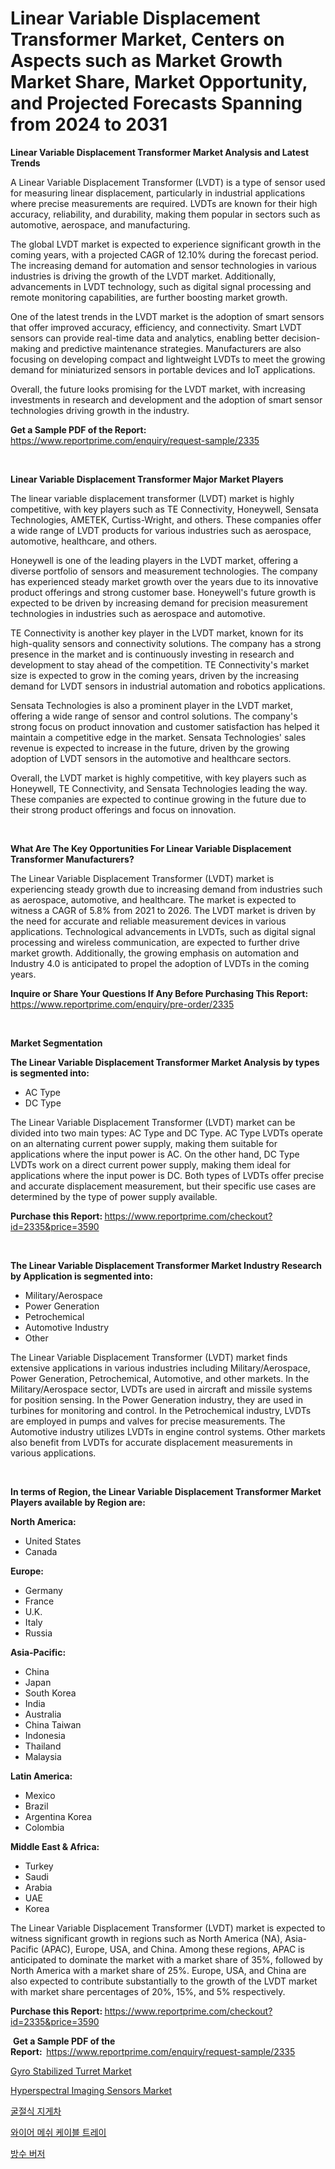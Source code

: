 <p><h1>Linear Variable Displacement Transformer Market, Centers on Aspects such as Market Growth Market Share, Market Opportunity, and Projected Forecasts Spanning from 2024 to 2031</h1></p><p><strong>Linear Variable Displacement Transformer Market Analysis and Latest Trends</strong></p>
<p><p>A Linear Variable Displacement Transformer (LVDT) is a type of sensor used for measuring linear displacement, particularly in industrial applications where precise measurements are required. LVDTs are known for their high accuracy, reliability, and durability, making them popular in sectors such as automotive, aerospace, and manufacturing.</p><p>The global LVDT market is expected to experience significant growth in the coming years, with a projected CAGR of 12.10% during the forecast period. The increasing demand for automation and sensor technologies in various industries is driving the growth of the LVDT market. Additionally, advancements in LVDT technology, such as digital signal processing and remote monitoring capabilities, are further boosting market growth.</p><p>One of the latest trends in the LVDT market is the adoption of smart sensors that offer improved accuracy, efficiency, and connectivity. Smart LVDT sensors can provide real-time data and analytics, enabling better decision-making and predictive maintenance strategies. Manufacturers are also focusing on developing compact and lightweight LVDTs to meet the growing demand for miniaturized sensors in portable devices and IoT applications.</p><p>Overall, the future looks promising for the LVDT market, with increasing investments in research and development and the adoption of smart sensor technologies driving growth in the industry.</p></p>
<p><strong>Get a Sample PDF of the Report:&nbsp;</strong> <a href="https://www.reportprime.com/enquiry/request-sample/2335">https://www.reportprime.com/enquiry/request-sample/2335</a></p>
<p>&nbsp;</p>
<p><strong>Linear Variable Displacement Transformer Major Market Players</strong></p>
<p><p>The linear variable displacement transformer (LVDT) market is highly competitive, with key players such as TE Connectivity, Honeywell, Sensata Technologies, AMETEK, Curtiss-Wright, and others. These companies offer a wide range of LVDT products for various industries such as aerospace, automotive, healthcare, and others.</p><p>Honeywell is one of the leading players in the LVDT market, offering a diverse portfolio of sensors and measurement technologies. The company has experienced steady market growth over the years due to its innovative product offerings and strong customer base. Honeywell's future growth is expected to be driven by increasing demand for precision measurement technologies in industries such as aerospace and automotive.</p><p>TE Connectivity is another key player in the LVDT market, known for its high-quality sensors and connectivity solutions. The company has a strong presence in the market and is continuously investing in research and development to stay ahead of the competition. TE Connectivity's market size is expected to grow in the coming years, driven by the increasing demand for LVDT sensors in industrial automation and robotics applications.</p><p>Sensata Technologies is also a prominent player in the LVDT market, offering a wide range of sensor and control solutions. The company's strong focus on product innovation and customer satisfaction has helped it maintain a competitive edge in the market. Sensata Technologies' sales revenue is expected to increase in the future, driven by the growing adoption of LVDT sensors in the automotive and healthcare sectors.</p><p>Overall, the LVDT market is highly competitive, with key players such as Honeywell, TE Connectivity, and Sensata Technologies leading the way. These companies are expected to continue growing in the future due to their strong product offerings and focus on innovation.</p></p>
<p>&nbsp;</p>
<p><strong>What Are The Key Opportunities For Linear Variable Displacement Transformer Manufacturers?</strong></p>
<p><p>The Linear Variable Displacement Transformer (LVDT) market is experiencing steady growth due to increasing demand from industries such as aerospace, automotive, and healthcare. The market is expected to witness a CAGR of 5.8% from 2021 to 2026. The LVDT market is driven by the need for accurate and reliable measurement devices in various applications. Technological advancements in LVDTs, such as digital signal processing and wireless communication, are expected to further drive market growth. Additionally, the growing emphasis on automation and Industry 4.0 is anticipated to propel the adoption of LVDTs in the coming years.</p></p>
<p><strong>Inquire or Share Your Questions If Any Before Purchasing This Report:</strong> <a href="https://www.reportprime.com/enquiry/pre-order/2335">https://www.reportprime.com/enquiry/pre-order/2335</a></p>
<p>&nbsp;</p>
<p><strong>Market Segmentation</strong></p>
<p><strong>The Linear Variable Displacement Transformer Market Analysis by types is segmented into:</strong></p>
<p><ul><li>AC Type</li><li>DC Type</li></ul></p>
<p><p>The Linear Variable Displacement Transformer (LVDT) market can be divided into two main types: AC Type and DC Type. AC Type LVDTs operate on an alternating current power supply, making them suitable for applications where the input power is AC. On the other hand, DC Type LVDTs work on a direct current power supply, making them ideal for applications where the input power is DC. Both types of LVDTs offer precise and accurate displacement measurement, but their specific use cases are determined by the type of power supply available.</p></p>
<p><strong>Purchase this Report:&nbsp;</strong><a href="https://www.reportprime.com/checkout?id=2335&price=3590">https://www.reportprime.com/checkout?id=2335&price=3590</a></p>
<p>&nbsp;</p>
<p><strong>The Linear Variable Displacement Transformer Market Industry Research by Application is segmented into:</strong></p>
<p><ul><li>Military/Aerospace</li><li>Power Generation</li><li>Petrochemical</li><li>Automotive Industry</li><li>Other</li></ul></p>
<p><p>The Linear Variable Displacement Transformer (LVDT) market finds extensive applications in various industries including Military/Aerospace, Power Generation, Petrochemical, Automotive, and other markets. In the Military/Aerospace sector, LVDTs are used in aircraft and missile systems for position sensing. In the Power Generation industry, they are used in turbines for monitoring and control. In the Petrochemical industry, LVDTs are employed in pumps and valves for precise measurements. The Automotive industry utilizes LVDTs in engine control systems. Other markets also benefit from LVDTs for accurate displacement measurements in various applications.</p></p>
<p>&nbsp;</p>
<p><strong>In terms of Region, the Linear Variable Displacement Transformer Market Players available by Region are:</strong></p>
<p>
    <p> <strong> North America: </strong>
        <ul>
            <li>United States</li>
            <li>Canada</li>
        </ul>
        </p> 
    <p> <strong> Europe: </strong>
        <ul>
            <li>Germany</li>
            <li>France</li>
            <li>U.K.</li>
            <li>Italy</li>
            <li>Russia</li>
        </ul>
        </p> 
    <p> <strong> Asia-Pacific: </strong>
        <ul>
            <li>China</li>
            <li>Japan</li>
            <li>South Korea</li>
            <li>India</li>
            <li>Australia</li>
            <li>China Taiwan</li>
            <li>Indonesia</li>
            <li>Thailand</li>
            <li>Malaysia</li>
        </ul>
        </p> 
    <p> <strong> Latin America: </strong>
        <ul>
            <li>Mexico</li>
            <li>Brazil</li>
            <li>Argentina Korea</li>
            <li>Colombia</li>
        </ul>
        </p> 
    <p> <strong> Middle East & Africa: </strong>
        <ul>
            <li>Turkey</li>
            <li>Saudi</li>
            <li>Arabia</li>
            <li>UAE</li>
            <li>Korea</li>
        </ul>
    </p>
    </p>
<p><p>The Linear Variable Displacement Transformer (LVDT) market is expected to witness significant growth in regions such as North America (NA), Asia-Pacific (APAC), Europe, USA, and China. Among these regions, APAC is anticipated to dominate the market with a market share of 35%, followed by North America with a market share of 25%. Europe, USA, and China are also expected to contribute substantially to the growth of the LVDT market with market share percentages of 20%, 15%, and 5% respectively.</p></p>
<p><strong>Purchase this Report: </strong><a href="https://www.reportprime.com/checkout?id=2335&price=3590">https://www.reportprime.com/checkout?id=2335&price=3590</a></p>
<p>&nbsp;<strong>Get a Sample PDF of the Report:&nbsp;&nbsp;</strong><a href="https://www.reportprime.com/enquiry/request-sample/2335">https://www.reportprime.com/enquiry/request-sample/2335</a></p>
<p><strong></strong></p>
<p><p><a href="https://github.com/nicoletavirag/Market-Research-Report-List-2/blob/main/gyro-stabilized-turret-market.md">Gyro Stabilized Turret Market</a></p><p><a href="https://github.com/redneck06/Market-Research-Report-List-2/blob/main/hyperspectral-imaging-sensors-market.md">Hyperspectral Imaging Sensors Market</a></p><p><a href="https://medium.com/@kelvinfeenrey98677/%ED%8F%AC%ED%81%AC%EB%A6%AC%ED%94%84%ED%8A%B8-%EC%8B%9C%EC%9E%A5-%EB%8F%99%ED%96%A5-%EC%8B%9C%EC%9E%A5-%EB%8F%99%ED%96%A5-%EC%84%B1%EC%9E%A5-2024%EB%85%84%EB%B6%80%ED%84%B0-2031%EB%85%84%EA%B9%8C%EC%A7%80-%EC%98%88%EC%B8%A1-063790108939">굴절식 지게차</a></p><p><a href="https://github.com/vs019sa3m8x/Market-Research-Report-List-1/blob/main/815191410420.md">와이어 메쉬 케이블 트레이</a></p><p><a href="https://github.com/Madalyell456456/Market-Research-Report-List-1/blob/main/682294510421.md">방수 버저</a></p></p>